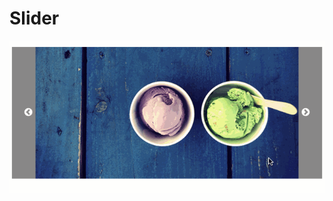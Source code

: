 # Slider
 ![Slider](https://github.com/hikaori/Slider/blob/master/read-me-image/testSlick.gif?raw=true)
